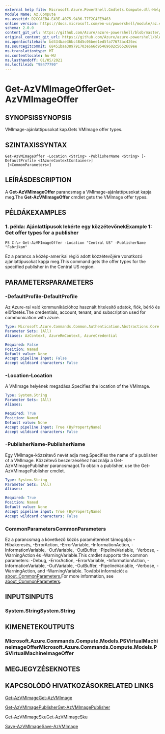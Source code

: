 ```yaml
---
external help file: Microsoft.Azure.PowerShell.Cmdlets.Compute.dll-Help.xml
Module Name: Az.Compute
ms.assetid: D2CCAEB4-E43E-4075-9436-77F2C4FE9463
online version: https://docs.microsoft.com/en-us/powershell/module/az.compute/get-azvmimageoffer
schema: 2.0.0
content_git_url: https://github.com/Azure/azure-powershell/blob/master/src/Compute/Compute/help/Get-AzVMImageOffer.md
original_content_git_url: https://github.com/Azure/azure-powershell/blob/master/src/Compute/Compute/help/Get-AzVMImageOffer.md
ms.openlocfilehash: bd434bae36bc48d5c06bee1ed5fa77673ac426ec
ms.sourcegitcommit: 68451baa389791703e666d95469602c5652609ee
ms.translationtype: MT
ms.contentlocale: hu-HU
ms.lasthandoff: 01/05/2021
ms.locfileid: "98477790"
---
```

# <span data-ttu-id="f2b2a-101">Get-AzVMImageOffer</span><span class="sxs-lookup"><span data-stu-id="f2b2a-101">Get-AzVMImageOffer</span></span>

## <span data-ttu-id="f2b2a-102">SYNOPSIS</span><span class="sxs-lookup"><span data-stu-id="f2b2a-102">SYNOPSIS</span></span>
<span data-ttu-id="f2b2a-103">VMImage-ajánlattípusokat kap.</span><span class="sxs-lookup"><span data-stu-id="f2b2a-103">Gets VMImage offer types.</span></span>

## <span data-ttu-id="f2b2a-104">SZINTAXIS</span><span class="sxs-lookup"><span data-stu-id="f2b2a-104">SYNTAX</span></span>

```
Get-AzVMImageOffer -Location <String> -PublisherName <String> [-DefaultProfile <IAzureContextContainer>]
 [<CommonParameters>]
```

## <span data-ttu-id="f2b2a-105">LEÍRÁS</span><span class="sxs-lookup"><span data-stu-id="f2b2a-105">DESCRIPTION</span></span>
<span data-ttu-id="f2b2a-106">A **Get-AzVMImageOffer** parancsmag a VMImage-ajánlattípusokat kapja meg.</span><span class="sxs-lookup"><span data-stu-id="f2b2a-106">The **Get-AzVMImageOffer** cmdlet gets the VMImage offer types.</span></span>

## <span data-ttu-id="f2b2a-107">PÉLDÁK</span><span class="sxs-lookup"><span data-stu-id="f2b2a-107">EXAMPLES</span></span>

### <span data-ttu-id="f2b2a-108">1. példa: Ajánlattípusok lekérte egy közzétevőnek</span><span class="sxs-lookup"><span data-stu-id="f2b2a-108">Example 1: Get offer types for a publisher</span></span>
```
PS C:\> Get-AzVMImageOffer -Location "Central US" -PublisherName "Fabrikam"
```

<span data-ttu-id="f2b2a-109">Ez a parancs a közép-amerikai régió adott közzétevőjére vonatkozó ajánlattípusokat kapja meg.</span><span class="sxs-lookup"><span data-stu-id="f2b2a-109">This command gets the offer types for the specified publisher in the Central US region.</span></span>

## <span data-ttu-id="f2b2a-110">PARAMETERS</span><span class="sxs-lookup"><span data-stu-id="f2b2a-110">PARAMETERS</span></span>

### <span data-ttu-id="f2b2a-111">-DefaultProfile</span><span class="sxs-lookup"><span data-stu-id="f2b2a-111">-DefaultProfile</span></span>
<span data-ttu-id="f2b2a-112">Az Azure-ral való kommunikációhoz használt hitelesítő adatok, fiók, bérlő és előfizetés.</span><span class="sxs-lookup"><span data-stu-id="f2b2a-112">The credentials, account, tenant, and subscription used for communication with azure.</span></span>

```yaml
Type: Microsoft.Azure.Commands.Common.Authentication.Abstractions.Core.IAzureContextContainer
Parameter Sets: (All)
Aliases: AzContext, AzureRmContext, AzureCredential

Required: False
Position: Named
Default value: None
Accept pipeline input: False
Accept wildcard characters: False
```

### <span data-ttu-id="f2b2a-113">-Location</span><span class="sxs-lookup"><span data-stu-id="f2b2a-113">-Location</span></span>
<span data-ttu-id="f2b2a-114">A VMImage helyének megadása.</span><span class="sxs-lookup"><span data-stu-id="f2b2a-114">Specifies the location of the VMImage.</span></span>

```yaml
Type: System.String
Parameter Sets: (All)
Aliases:

Required: True
Position: Named
Default value: None
Accept pipeline input: True (ByPropertyName)
Accept wildcard characters: False
```

### <span data-ttu-id="f2b2a-115">-PublisherName</span><span class="sxs-lookup"><span data-stu-id="f2b2a-115">-PublisherName</span></span>
<span data-ttu-id="f2b2a-116">Egy VMImage-közzétevő nevét adja meg.</span><span class="sxs-lookup"><span data-stu-id="f2b2a-116">Specifies the name of a publisher of a VMImage.</span></span>
<span data-ttu-id="f2b2a-117">Közzétevő beszerzéséhez használja a Get-AzVMImagePublisher parancsmagot.</span><span class="sxs-lookup"><span data-stu-id="f2b2a-117">To obtain a publisher, use the Get-AzVMImagePublisher cmdlet.</span></span>

```yaml
Type: System.String
Parameter Sets: (All)
Aliases:

Required: True
Position: Named
Default value: None
Accept pipeline input: True (ByPropertyName)
Accept wildcard characters: False
```

### <span data-ttu-id="f2b2a-118">CommonParameters</span><span class="sxs-lookup"><span data-stu-id="f2b2a-118">CommonParameters</span></span>
<span data-ttu-id="f2b2a-119">Ez a parancsmag a következő közös paramétereket támogatja: -Hibakeresés, -ErrorAction, -ErrorVariable, -InformationAction, -InformationVariable, -OutVariable, -OutBuffer, -PipelineVariable, -Verbose, -WarningAction és -WarningVariable.</span><span class="sxs-lookup"><span data-stu-id="f2b2a-119">This cmdlet supports the common parameters: -Debug, -ErrorAction, -ErrorVariable, -InformationAction, -InformationVariable, -OutVariable, -OutBuffer, -PipelineVariable, -Verbose, -WarningAction, and -WarningVariable.</span></span> <span data-ttu-id="f2b2a-120">További információt a [about_CommonParameters.](http://go.microsoft.com/fwlink/?LinkID=113216)</span><span class="sxs-lookup"><span data-stu-id="f2b2a-120">For more information, see [about_CommonParameters](http://go.microsoft.com/fwlink/?LinkID=113216).</span></span>

## <span data-ttu-id="f2b2a-121">INPUTS</span><span class="sxs-lookup"><span data-stu-id="f2b2a-121">INPUTS</span></span>

### <span data-ttu-id="f2b2a-122">System.String</span><span class="sxs-lookup"><span data-stu-id="f2b2a-122">System.String</span></span>

## <span data-ttu-id="f2b2a-123">KIMENETEK</span><span class="sxs-lookup"><span data-stu-id="f2b2a-123">OUTPUTS</span></span>

### <span data-ttu-id="f2b2a-124">Microsoft.Azure.Commands.Compute.Models.PSVirtualMachineImageOffer</span><span class="sxs-lookup"><span data-stu-id="f2b2a-124">Microsoft.Azure.Commands.Compute.Models.PSVirtualMachineImageOffer</span></span>

## <span data-ttu-id="f2b2a-125">MEGJEGYZÉSEK</span><span class="sxs-lookup"><span data-stu-id="f2b2a-125">NOTES</span></span>

## <span data-ttu-id="f2b2a-126">KAPCSOLÓDÓ HIVATKOZÁSOK</span><span class="sxs-lookup"><span data-stu-id="f2b2a-126">RELATED LINKS</span></span>

[<span data-ttu-id="f2b2a-127">Get-AzVMImage</span><span class="sxs-lookup"><span data-stu-id="f2b2a-127">Get-AzVMImage</span></span>](./Get-AzVMImage.md)

[<span data-ttu-id="f2b2a-128">Get-AzVMImagePublisher</span><span class="sxs-lookup"><span data-stu-id="f2b2a-128">Get-AzVMImagePublisher</span></span>](./Get-AzVMImagePublisher.md)

[<span data-ttu-id="f2b2a-129">Get-AzVMImageSku</span><span class="sxs-lookup"><span data-stu-id="f2b2a-129">Get-AzVMImageSku</span></span>](./Get-AzVMImageSku.md)

[<span data-ttu-id="f2b2a-130">Save-AzVMImage</span><span class="sxs-lookup"><span data-stu-id="f2b2a-130">Save-AzVMImage</span></span>](./Save-AzVMImage.md)



